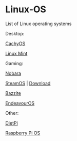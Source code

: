 # Linux-OS
List of Linux operating systems

Desktop:

[CachyOS](https://https://cachyos.org//)

[Linux Mint](https://linuxmint.com/)




Gaming:

[Nobara](https://nobaraproject.org/)

[SteamOS](https://store.steampowered.com/steamos/buildyourown) | 
[Download](https://store.steampowered.com/steamos/download/?ver=steamdeck&snr=)

[Bazzite](https://bazzite.gg/)

[EndeavourOS](https://endeavouros.com/)

Other:

[DietPi](https://dietpi.com/)

[Raspberry Pi OS](https://www.raspberrypi.com/software/)
